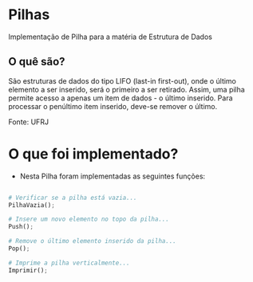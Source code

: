 # Pilhas

Implementação de Pilha para a matéria de Estrutura de Dados
## O quê são?

São estruturas de dados do tipo LIFO (last-in first-out), onde o último elemento a ser inserido, será o primeiro a ser retirado. Assim, uma pilha permite acesso a apenas um item de dados - o último inserido. Para processar o penúltimo item inserido, deve-se remover o último.

Fonte: UFRJ

# O que foi implementado?

- Nesta Pilha foram implementadas as seguintes funções: 


```python

# Verificar se a pilha está vazia...
PilhaVazia();

# Insere um novo elemento no topo da pilha...
Push();

# Remove o último elemento inserido da pilha...
Pop();

# Imprime a pilha verticalmente...
Imprimir();
```
